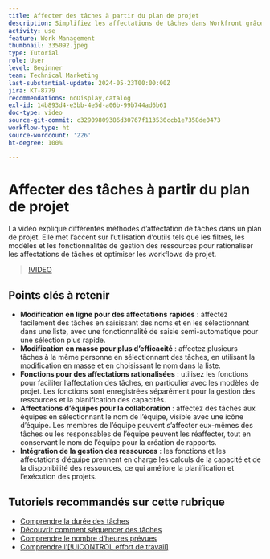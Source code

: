 ```yaml
---
title: Affecter des tâches à partir du plan de projet
description: Simplifiez les affectations de tâches dans Workfront grâce à la modification en ligne, la modification en masse, les fonctions pour la gestion des ressources, les affectations d’équipe pour la collaboration et les calculs de capacité des ressources pour une planification de projet efficace.
activity: use
feature: Work Management
thumbnail: 335092.jpeg
type: Tutorial
role: User
level: Beginner
team: Technical Marketing
last-substantial-update: 2024-05-23T00:00:00Z
jira: KT-8779
recommendations: noDisplay,catalog
exl-id: 14b893d4-e3bb-4e5d-a06b-99b744ad6b61
doc-type: video
source-git-commit: c32909809386d30767f113530ccb1e7358de0473
workflow-type: ht
source-wordcount: '226'
ht-degree: 100%

---
```


# Affecter des tâches à partir du plan de projet

La vidéo explique différentes méthodes d’affectation de tâches dans un plan de projet. Elle met l’accent sur l’utilisation d’outils tels que les filtres, les modèles et les fonctionnalités de gestion des ressources pour rationaliser les affectations de tâches et optimiser les workflows de projet.


>[!VIDEO](https://video.tv.adobe.com/v/335092/?quality=12&learn=on&enablevpops)

## Points clés à retenir

* **Modification en ligne pour des affectations rapides** : affectez facilement des tâches en saisissant des noms et en les sélectionnant dans une liste, avec une fonctionnalité de saisie semi-automatique pour une sélection plus rapide.
* **Modification en masse pour plus d’efficacité** : affectez plusieurs tâches à la même personne en sélectionnant des tâches, en utilisant la modification en masse et en choisissant le nom dans la liste.
* **Fonctions pour des affectations rationalisées** : utilisez les fonctions pour faciliter l’affectation des tâches, en particulier avec les modèles de projet. Les fonctions sont enregistrées séparément pour la gestion des ressources et la planification des capacités.
* **Affectations d’équipes pour la collaboration** : affectez des tâches aux équipes en sélectionnant le nom de l’équipe, visible avec une icône d’équipe. Les membres de l’équipe peuvent s’affecter eux-mêmes des tâches ou les responsables de l’équipe peuvent les réaffecter, tout en conservant le nom de l’équipe pour la création de rapports.
* **Intégration de la gestion des ressources** : les fonctions et les affectations d’équipe prennent en charge les calculs de la capacité et de la disponibilité des ressources, ce qui améliore la planification et l’exécution des projets.


## Tutoriels recommandés sur cette rubrique

* [Comprendre la durée des tâches](/help/manage-work/tasks/understand-task-durations.md)
* [Découvrir comment séquencer des tâches](/help/manage-work/tasks/learn-to-sequence-tasks.md)
* [Comprendre le nombre d’heures prévues](/help/manage-work/tasks/understand-planned-hours.md)
* [Comprendre l’[!UICONTROL effort de travail]](/help/manage-work/tasks/understand-work-effort.md)

